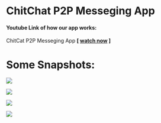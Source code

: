 # ChitChat P2P Messeging App

#### Youtube Link of how our app works:
ChitCat P2P Messeging App <b>[ [watch now](https://github.com/SaiferGit/p2p-messenger/chitChat.apk) ] </b>

# Some Snapshots:

![](https://user-images.githubusercontent.com/44334473/66875097-eec99300-efce-11e9-97c7-8ee44266fd46.png)

![](https://user-images.githubusercontent.com/44334473/66875104-f1c48380-efce-11e9-8ad2-0a2e26dbc45e.png)

![](https://user-images.githubusercontent.com/44334473/66875110-fab55500-efce-11e9-9013-fc1f23fb7669.png)

![](https://user-images.githubusercontent.com/44334473/66875112-fdb04580-efce-11e9-9897-64bc9389cf77.png)

